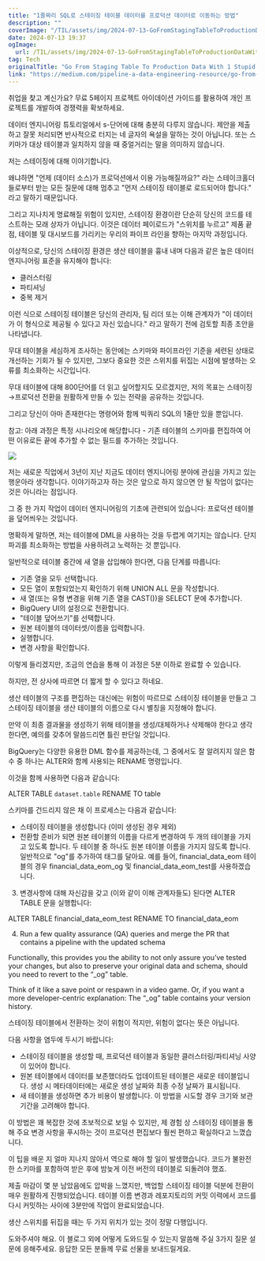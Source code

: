 ```yaml
---
title: "1줄짜리 SQL로 스테이징 테이블 데이터를 프로덕션 데이터로 이동하는 방법"
description: ""
coverImage: "/TIL/assets/img/2024-07-13-GoFromStagingTableToProductionDataWith1StupidSimpleSQLLine_0.png"
date: 2024-07-13 19:37
ogImage: 
  url: /TIL/assets/img/2024-07-13-GoFromStagingTableToProductionDataWith1StupidSimpleSQLLine_0.png
tag: Tech
originalTitle: "Go From Staging Table To Production Data With 1 Stupid Simple SQL Line"
link: "https://medium.com/pipeline-a-data-engineering-resource/go-from-staging-table-to-production-data-with-1-stupid-simple-sql-line-79ddf31c5129"
---
```



취업을 찾고 계신가요? 무료 5페이지 프로젝트 아이데이션 가이드를 활용하여 개인 프로젝트를 개발하여 경쟁력을 확보하세요.

데이터 엔지니어링 튜토리얼에서 s-단어에 대해 충분히 다루지 않습니다. 제안을 제출하고 잘못 처리되면 반사적으로 터지는 네 글자의 욕설을 말하는 것이 아닙니다. 또는 스키마가 대상 테이블과 일치하지 않을 때 중얼거리는 말을 의미하지 않습니다.

저는 스테이징에 대해 이야기합니다.

왜냐하면 "언제 (데이터 소스)가 프로덕션에서 이용 가능해질까요?" 라는 스테이크홀더들로부터 받는 모든 질문에 대해 멈추고 "먼저 스테이징 테이블로 로드되어야 합니다." 라고 말하기 때문입니다.

<!-- TIL 수평 -->
<ins class="adsbygoogle"
     style="display:block"
     data-ad-client="ca-pub-4877378276818686"
     data-ad-slot="1549334788"
     data-ad-format="auto"
     data-full-width-responsive="true"></ins>
<script>
(adsbygoogle = window.adsbygoogle || []).push({});
</script>

그리고 지나치게 명료해질 위험이 있지만, 스테이징 환경이란 단순히 당신의 코드를 테스트하는 모래 상자가 아닙니다. 이것은 데이터 페이로드가 "스위치를 누르고" 제품 끝점, 테이블 및 대시보드를 가리키는 우리의 파이프 라인을 향하는 마지막 과정입니다.

이상적으로, 당신의 스테이징 환경은 생산 테이블을 흉내 내며 다음과 같은 높은 데이터 엔지니어링 표준을 유지해야 합니다:

- 클러스터링
- 파티셔닝
- 중복 제거

이런 식으로 스테이징 테이블은 당신의 관리자, 팀 리더 또는 이해 관계자가 "이 데이터가 이 형식으로 제공될 수 있다고 자신 있습니다." 라고 말하기 전에 검토할 최종 초안을 나타냅니다.

<!-- TIL 수평 -->
<ins class="adsbygoogle"
     style="display:block"
     data-ad-client="ca-pub-4877378276818686"
     data-ad-slot="1549334788"
     data-ad-format="auto"
     data-full-width-responsive="true"></ins>
<script>
(adsbygoogle = window.adsbygoogle || []).push({});
</script>

무대 테이블을 세심하게 조사하는 동안에는 스키마와 파이프라인 기준을 세련된 상태로 개선하는 기회가 될 수 있지만, 그보다 중요한 것은 스위치를 뒤집는 시점에 발생하는 오류를 최소화하는 시간입니다.

무대 테이블에 대해 800단어를 더 읽고 싶어할지도 모르겠지만, 저의 목표는 스테이징→프로덕션 전환을 원활하게 만들 수 있는 전략을 공유하는 것입니다.

그리고 당신이 아마 존재한다는 명령어와 함께 빅쿼리 SQL의 1줄만 있을 뿐입니다.

참고: 아래 과정은 특정 시나리오에 해당합니다 - 기존 테이블의 스키마를 편집하여 어떤 이유로든 끝에 추가할 수 없는 필드를 추가하는 것입니다.

<!-- TIL 수평 -->
<ins class="adsbygoogle"
     style="display:block"
     data-ad-client="ca-pub-4877378276818686"
     data-ad-slot="1549334788"
     data-ad-format="auto"
     data-full-width-responsive="true"></ins>
<script>
(adsbygoogle = window.adsbygoogle || []).push({});
</script>


<img src="/TIL/assets/img/2024-07-13-GoFromStagingTableToProductionDataWith1StupidSimpleSQLLine_0.png" />

저는 새로운 직업에서 3년이 지난 지금도 데이터 엔지니어링 분야에 관심을 가지고 있는 행운아라 생각합니다. 이야기하고자 하는 것은 앞으로 하지 않으면 안 될 작업이 없다는 것은 아니라는 점입니다.

그 중 한 가지 작업이 데이터 엔지니어링의 기초에 관련되어 있습니다: 프로덕션 테이블을 덮어씌우는 것입니다.

명확하게 말하면, 저는 테이블에 DML을 사용하는 것을 두렵게 여기지는 않습니다. 단지 파괴를 최소화하는 방법을 사용하려고 노력하는 것 뿐입니다.


<!-- TIL 수평 -->
<ins class="adsbygoogle"
     style="display:block"
     data-ad-client="ca-pub-4877378276818686"
     data-ad-slot="1549334788"
     data-ad-format="auto"
     data-full-width-responsive="true"></ins>
<script>
(adsbygoogle = window.adsbygoogle || []).push({});
</script>

일반적으로 테이블 중간에 새 열을 삽입해야 한다면, 다음 단계를 따릅니다:

- 기존 열을 모두 선택합니다.
- 모든 열이 포함되었는지 확인하기 위해 UNION ALL 문을 작성합니다.
- 새 열(또는 유형 변경을 위해 기존 열을 CAST())을 SELECT 문에 추가합니다.
- BigQuery UI의 설정으로 전환합니다.
- "테이블 덮어쓰기"를 선택합니다.
- 원본 테이블의 데이터셋/이름을 입력합니다.
- 실행합니다.
- 변경 사항을 확인합니다.

이렇게 들리겠지만, 조금의 연습을 통해 이 과정은 5분 이하로 완료할 수 있습니다.

하지만, 전 상사에 따르면 더 짧게 할 수 있다고 하네요.

<!-- TIL 수평 -->
<ins class="adsbygoogle"
     style="display:block"
     data-ad-client="ca-pub-4877378276818686"
     data-ad-slot="1549334788"
     data-ad-format="auto"
     data-full-width-responsive="true"></ins>
<script>
(adsbygoogle = window.adsbygoogle || []).push({});
</script>

생산 테이블의 구조를 편집하는 대신에는 위험이 따르므로 스테이징 테이블을 만들고 그 스테이징 테이블을 생산 테이블의 이름으로 다시 별칭을 지정해야 합니다.

만약 이 최종 결과물을 생성하기 위해 테이블을 생성/대체하거나 삭제해야 한다고 생각한다면, 예의를 갖추어 말씀드리면 틀린 판단일 것입니다.

BigQuery는 다양한 유용한 DML 함수를 제공하는데, 그 중에서도 잘 알려지지 않은 함수 중 하나는 ALTER와 함께 사용되는 RENAME 명령입니다.

이것을 함께 사용하면 다음과 같습니다:

<!-- TIL 수평 -->
<ins class="adsbygoogle"
     style="display:block"
     data-ad-client="ca-pub-4877378276818686"
     data-ad-slot="1549334788"
     data-ad-format="auto"
     data-full-width-responsive="true"></ins>
<script>
(adsbygoogle = window.adsbygoogle || []).push({});
</script>


ALTER TABLE `dataset.table` RENAME TO table

스키마를 건드리지 않은 채 이 프로세스는 다음과 같습니다:

- 스테이징 테이블을 생성합니다 (이미 생성된 경우 제외)
- 전환할 준비가 되면 원본 테이블의 이름을 다르게 변경하여 두 개의 테이블을 가지고 있도록 합니다. 두 테이블 중 하나도 원본 테이블 이름을 가지지 않도록 합니다. 일반적으로 "og"를 추가하여 태그를 달아요. 예를 들어, financial_data_eom 테이블의 경우 financial_data_eom_og 및 financial_data_eom_test를 사용하겠습니다.

3. 변경사항에 대해 자신감을 갖고 (이와 같이 이해 관계자들도) 된다면 ALTER TABLE 문을 실행합니다:


<!-- TIL 수평 -->
<ins class="adsbygoogle"
     style="display:block"
     data-ad-client="ca-pub-4877378276818686"
     data-ad-slot="1549334788"
     data-ad-format="auto"
     data-full-width-responsive="true"></ins>
<script>
(adsbygoogle = window.adsbygoogle || []).push({});
</script>


ALTER TABLE financial_data_eom_test RENAME TO financial_data_eom

4. Run a few quality assurance (QA) queries and merge the PR that contains a pipeline with the updated schema

Functionally, this provides you the ability to not only assure you’ve tested your changes, but also to preserve your original data and schema, should you need to revert to the “_og” table.

Think of it like a save point or respawn in a video game. Or, if you want a more developer-centric explanation: The “_og” table contains your version history.


<!-- TIL 수평 -->
<ins class="adsbygoogle"
     style="display:block"
     data-ad-client="ca-pub-4877378276818686"
     data-ad-slot="1549334788"
     data-ad-format="auto"
     data-full-width-responsive="true"></ins>
<script>
(adsbygoogle = window.adsbygoogle || []).push({});
</script>

스테이징 테이블에서 전환하는 것이 위험이 적지만, 위험이 없다는 뜻은 아닙니다.

다음 사항을 염두에 두시기 바랍니다:

- 스테이징 테이블을 생성할 때, 프로덕션 테이블과 동일한 클러스터링/파티셔닝 사양이 있어야 합니다.
- 원본 테이블에서 데이터를 보존했더라도 업데이트된 테이블은 새로운 테이블입니다. 생성 시 메타데이터에는 새로운 생성 날짜와 최종 수정 날짜가 표시됩니다.
- 새 테이블을 생성하면 추가 비용이 발생합니다. 이 방법을 시도할 경우 크기와 보관 기간을 고려해야 합니다.

이 방법은 꽤 복잡한 것에 초보적으로 보일 수 있지만, 제 경험 상 스테이징 테이블을 통해 주요 변경 사항을 푸시하는 것이 프로덕션 편집보다 훨씬 편하고 확실하다고 느꼈습니다.

<!-- TIL 수평 -->
<ins class="adsbygoogle"
     style="display:block"
     data-ad-client="ca-pub-4877378276818686"
     data-ad-slot="1549334788"
     data-ad-format="auto"
     data-full-width-responsive="true"></ins>
<script>
(adsbygoogle = window.adsbygoogle || []).push({});
</script>

이 팁을 배운 지 얼마 지나지 않아서 역으로 해야 할 일이 발생했습니다. 코드가 불완전한 스키마를 포함하여 받은 후에 밤늦게 이전 버전의 테이블로 되돌려야 했죠.

제출 마감이 몇 분 남았음에도 압박을 느꼈지만, 백업할 스테이징 테이블 덕분에 전환이 매우 원활하게 진행되었습니다. 테이블 이름 변경과 레포지토리의 커밋 이력에서 코드를 다시 커밋하는 사이에 3분만에 작업이 완료되었습니다.

생산 스위치를 뒤집을 때는 두 가지 위치가 있는 것이 정말 다행입니다.

도와주셔야 해요. 이 블로그 외에 어떻게 도와드릴 수 있는지 말씀해 주실 3가지 질문 설문에 응해주세요. 응답한 모든 분들께 무료 선물을 보내드릴게요.